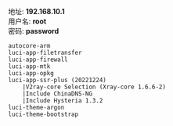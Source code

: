 地址: **192.168.10.1**<br>
用户名: **root**<br>
密码: **password**

```
autocore-arm
luci-app-filetransfer
luci-app-firewall
luci-app-mtk
luci-app-opkg
luci-app-ssr-plus (20221224)
    |V2ray-core Selection (Xray-core 1.6.6-2)
    |Include ChinaDNS-NG
    |Include Hysteria 1.3.2
luci-theme-argon
luci-theme-bootstrap
```
